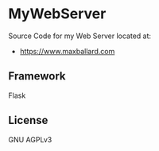 # MyWebServer
Source Code for my Web Server located at:

- https://www.maxballard.com

## Framework

Flask

## License

GNU AGPLv3
